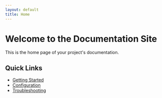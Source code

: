 ```yaml
---
layout: default
title: Home
---
```


# Welcome to the Documentation Site

This is the home page of your project's documentation.

## Quick Links

- [Getting Started](/docs/getting-started)
- [Configuration](/docs/configuration)
- [Troubleshooting](/docs/troubleshooting)
